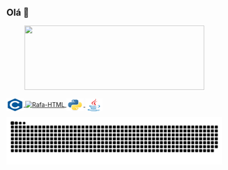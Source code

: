 ## Olá 👋

 
  <div align="center">
   <a href="https://github.com/Jady-Lima">
    <!--
   <img height="150em" width="420em" src="https://github-readme-stats.vercel.app/api?username=Jady-Lima&show_icons=true&theme=dracula&include_all_commits=true&count_private=true"/>
-->
   <img height="150em" width="420em" src="https://github-readme-stats.vercel.app/api/top-langs/?username=Jady-Lima&layout=compact&langs_count=7&theme=dracula"/>
 </div>
  

<div style="display: inline_block"><br>
  <img align="center" alt="Rafa-Js" height="30" width="40" src="https://raw.githubusercontent.com/devicons/devicon/master/icons/c/c-plain.svg">
  <img align="center" alt="Rafa-HTML" height="30" width="40"  <img src="https://cdn.jsdelivr.net/gh/devicons/devicon/icons/cplusplus/cplusplus-plain.svg"/>
  <img align="center" alt="Rafa-Python" height="30" width="40" src="https://raw.githubusercontent.com/devicons/devicon/master/icons/python/python-original.svg">
 <img align="center" alt="Rafa-Python" height="30" width="40" src="https://raw.githubusercontent.com/devicons/devicon/master/icons/java/java-original.svg">
</div>

![Snake animation](https://github.com/Jady-Lima/Jady-Lima/blob/output/github-contribution-grid-snake.svg)
 
